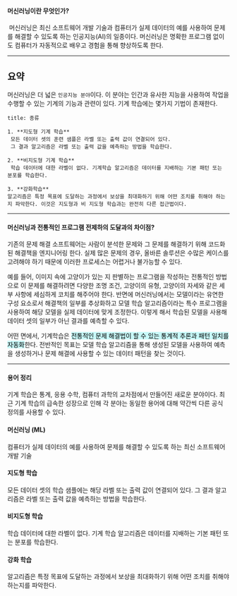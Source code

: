 #### **머신러닝이란 무엇인가?**

 머신러닝은 최신 소프트웨어 개발 기술과 컴퓨터가 실제 데이터의 예를 사용하여 문제를 해결할 수 있도록 하는 인공지능(AI)의 일종이다. 머신러닝은 명확한 프로그램 없이도 컴퓨터가 자동적으로 배우고 경험을 통해 향상하도록 한다. 

---

## **요약**

머신러닝은 더 넓은 `인공지능 분야`이다. 이 분야는 인간과 유사한 지능을 사용하여 작업을 수행할 수 있는 기계의 기능과 관련이 있다. 기계 학습에는 몇가지 기법이 존재한다.

```ad-example
title: 종류

1. **지도형 기계 학습**
 모든 데이터 셋의 훈련 샘플은 라벨 또는 출력 값이 연결되어 있다. 
 그 결과 알고리즘은 라벨 또는 출력 값을 예측하는 방법을 학습한다. 

2. **비지도형 기계 학습**
 학습 데이터에 대한 라벨이 없다. 기계학습 알고리즘은 데이터를 지배하는 기본 패턴 또는 분포를 학습한다.

3. **강화학습**
알고리즘은 특정 목표에 도달하는 과정에서 보상을 최대화하기 위해 어떤 조치를 취해야 하는지 파악한다. 이것은 지도형과 비 지도형 학습과는 완전히 다른 접근법이다.
```

---

#### **머신러닝과 전통적인 프로그램 전제하의 도달과의 차이점?**

기존의 문제 해결 소프트웨어는 사람이 분석한 문제와 그 문제를 해결하기 위해 코드화된 해결책을 엔지니어링 한다. 실제 많은 문제의 경우, 올바른 솔루션은 수많은 케이스를 고려해야 하기 때문에 이러한 프로세스는 어렵거나 불가능할 수 있다.

예를 들어, 이미지 속에 고양이가 있는 지 판별하는 프로그램을 작성하는 전통적인 방법으로 이 문제를 해결하려면 다양한 조명 조건, 고양이의 유형, 고양이의 자세와 같은 세부 사항에 세심하게 코치를 해주어야 한다. 반면에 머신러닝에서는 모델이라는 유연한 구성 요소로서 해결책의 일부를 추상화하고 모델 학습 알고리즘이라는 특수 프로그램을 사용하여 해당 모델을 실제 데이터에 맞게 조정한다. 이렇게 해서 학습된 모델을 사용해 데이터 셋의 일부가 아닌 결과를 예측할 수 있다.

어떤 면에서, 기계학습은 <mark style="background: #ABF7F7A6;">전통적인 문제 해결법이 할 수 있는 통계적 추론과 패턴 일치를 자동화</mark>한다. 전반적인 목표는 모델 학습 알고리즘을 통해 생성된 모델을 사용하여 예측을 생성하거나 문제 해결에 사용할 수 있는 데이터 패턴을 찾는 것이다. 

---

#### **용어 정리**

기계 학습은 통계, 응용 수학, 컴퓨터 과학의 교차점에서 만들어진 새로운 분야이다. 최근 기계 학습의 급속한 성장으로 인해 각 분야는 동일한 용어에 대해 약간씩 다른 공식 정의를 사용할 수 있다. 

#### **머신러닝 (ML)**
컴퓨터가 실제 데이터의 예를 사용하여 문제를 해결할 수 있도록 하는 최신 소프트웨어 개발 기술 

#### **지도형 학습**
모든 데이터 셋의 학습 샘플에는 해당 라벨 또는 출력 값이 연결되어 있다. 그 결과 알고리즘은 라벨 또는 출력 값을 예측하는 방법을 학습한다.

#### **비지도형 학습** 
학습 데이터에 대한 라벨이 없다. 기계 학습 알고리즘은 데이터를 지배하는 기본 패턴 또는 분포를 학습한다.

#### **강화 학습**
알고리즘은 특정 목표에 도달하는 과정에서 보상을 최대화하기 위해 어떤 조치를 취해야 하는지를 파악한다. 
